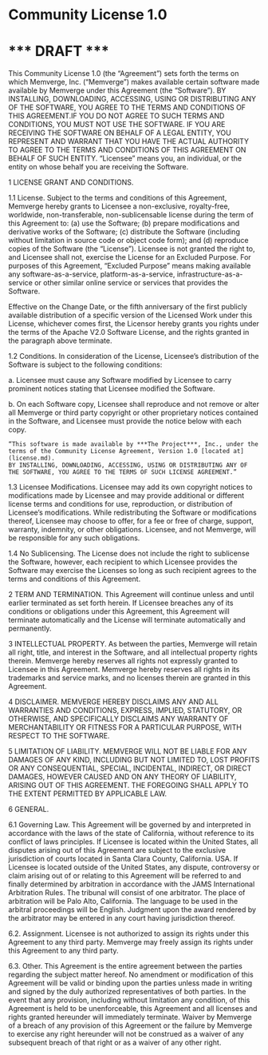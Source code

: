# Community License 1.0

# *** DRAFT ***

This Community License 1.0 (the “Agreement”) sets forth the terms on which Memverge, Inc. (“Memverge”) makes available certain software made available by Memverge under this Agreement (the “Software”). BY INSTALLING, DOWNLOADING, ACCESSING, USING OR DISTRIBUTING ANY OF THE SOFTWARE, YOU AGREE TO THE TERMS AND CONDITIONS OF THIS AGREEMENT.IF YOU DO NOT AGREE TO SUCH TERMS AND CONDITIONS, YOU MUST NOT USE THE SOFTWARE. IF YOU ARE RECEIVING THE SOFTWARE ON BEHALF OF A LEGAL ENTITY, YOU REPRESENT AND WARRANT THAT YOU HAVE THE ACTUAL AUTHORITY TO AGREE TO THE TERMS AND CONDITIONS OF THIS AGREEMENT ON BEHALF OF SUCH ENTITY. “Licensee” means you, an individual, or the entity on whose behalf you are receiving the Software.

1 LICENSE GRANT AND CONDITIONS.

1.1 License. Subject to the terms and conditions of this Agreement, Memverge hereby grants to Licensee a non-exclusive, royalty-free, worldwide, non-transferable, non-sublicensable license during the term of this Agreement to: (a) use the Software; (b) prepare modifications and derivative works of the Software; (c) distribute the Software (including without limitation in source code or object code form); and (d) reproduce copies of the Software (the “License”). Licensee is not granted the right to, and Licensee shall not, exercise the License for an Excluded Purpose. For purposes of this Agreement, “Excluded Purpose” means making available any software-as-a-service, platform-as-a-service, infrastructure-as-a-service or other similar online service or services that provides the Software.

Effective on the Change Date, or the fifth anniversary of the first publicly available distribution of a specific version of the Licensed Work under this License, whichever comes first, the Licensor hereby grants you rights under the terms of the Apache V2.0 Software License, and the rights granted in the paragraph above terminate.

1.2 Conditions. In consideration of the License, Licensee’s distribution of the Software is subject to the following conditions:

a. Licensee must cause any Software modified by Licensee to carry prominent notices stating that Licensee modified the Software.

b. On each Software copy, Licensee shall reproduce and not remove or alter all Memverge or third party copyright or other proprietary notices contained in the Software, and Licensee must provide the notice below with each copy.

    “This software is made available by ***The Project***, Inc., under the terms of the Community License Agreement, Version 1.0 [located at](license.md). 
    BY INSTALLING, DOWNLOADING, ACCESSING, USING OR DISTRIBUTING ANY OF THE SOFTWARE, YOU AGREE TO THE TERMS OF SUCH LICENSE AGREEMENT.”

1.3 Licensee Modifications. Licensee may add its own copyright notices to modifications made by Licensee and may provide additional or different license terms and conditions for use, reproduction, or distribution of Licensee’s modifications. While redistributing the Software or modifications thereof, Licensee may choose to offer, for a fee or free of charge, support, warranty, indemnity, or other obligations. Licensee, and not Memverge, will be responsible for any such obligations.

1.4 No Sublicensing. The License does not include the right to sublicense the Software, however, each recipient to which Licensee provides the Software may exercise the Licenses so long as such recipient agrees to the terms and conditions of this Agreement.

2 TERM AND TERMINATION.
This Agreement will continue unless and until earlier terminated as set forth herein. If Licensee breaches any of its conditions or obligations under this Agreement, this Agreement will terminate automatically and the License will terminate automatically and permanently.

3 INTELLECTUAL PROPERTY.
As between the parties, Memverge will retain all right, title, and interest in the Software, and all intellectual property rights therein. Memverge hereby reserves all rights not expressly granted to Licensee in this Agreement. Memverge hereby reserves all rights in its trademarks and service marks, and no licenses therein are granted in this Agreement.

4 DISCLAIMER.
MEMVERGE HEREBY DISCLAIMS ANY AND ALL WARRANTIES AND CONDITIONS, EXPRESS, IMPLIED, STATUTORY, OR OTHERWISE, AND SPECIFICALLY DISCLAIMS ANY WARRANTY OF MERCHANTABILITY OR FITNESS FOR A PARTICULAR PURPOSE, WITH RESPECT TO THE SOFTWARE.

5 LIMITATION OF LIABILITY.
MEMVERGE WILL NOT BE LIABLE FOR ANY DAMAGES OF ANY KIND, INCLUDING BUT NOT LIMITED TO, LOST PROFITS OR ANY CONSEQUENTIAL, SPECIAL, INCIDENTAL, INDIRECT, OR DIRECT DAMAGES, HOWEVER CAUSED AND ON ANY THEORY OF LIABILITY, ARISING OUT OF THIS AGREEMENT. THE FOREGOING SHALL APPLY TO THE EXTENT PERMITTED BY APPLICABLE LAW.

6 GENERAL.

6.1  Governing Law. This Agreement will be governed by and interpreted in accordance with the laws of the state of California, without reference to its conflict of laws principles. If Licensee is located within the United States, all disputes arising out of this Agreement are subject to the exclusive jurisdiction of courts located in Santa Clara County, California. USA. If Licensee is located outside of the United States, any dispute, controversy or claim arising out of or relating to this Agreement will be referred to and finally determined by arbitration in accordance with the JAMS International Arbitration Rules. The tribunal will consist of one arbitrator. The place of arbitration will be Palo Alto, California. The language to be used in the arbitral proceedings will be English. Judgment upon the award rendered by the arbitrator may be entered in any court having jurisdiction thereof.

6.2.  Assignment. Licensee is not authorized to assign its rights under this Agreement to any third party. Memverge may freely assign its rights under this Agreement to any third party.

6.3.  Other.  This Agreement is the entire agreement between the parties regarding the subject matter hereof. No amendment or modification of this Agreement will be valid or binding upon the parties unless made in writing and signed by the duly authorized representatives of both parties. In the event that any provision, including without limitation any condition, of this Agreement is held to be unenforceable, this Agreement and all licenses and rights granted hereunder will immediately terminate. Waiver by Memverge of a breach of any provision of this Agreement or the failure by Memverge to exercise any right hereunder will not be construed as a waiver of any subsequent breach of that right or as a waiver of any other right.
